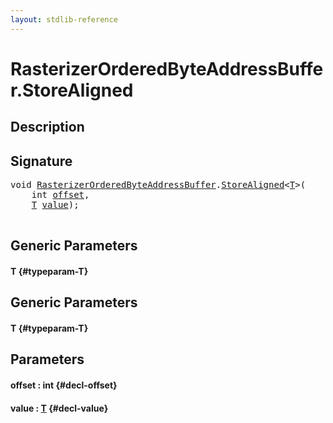 ```yaml
---
layout: stdlib-reference
---
```


# RasterizerOrderedByteAddressBuffer\.StoreAligned

## Description





## Signature 

<pre>
void <a href="/stdlib-reference/types/RasterizerOrderedByteAddressBuffer/index" class="code_type">RasterizerOrderedByteAddressBuffer</a>.<a href="/stdlib-reference/types/RasterizerOrderedByteAddressBuffer/StoreAligned">StoreAligned</a>&lt;<a href="/stdlib-reference/types/RasterizerOrderedByteAddressBuffer/StoreAligned#typeparam-T" class="code_type">T</a>&gt;(
    int <a href="/stdlib-reference/types/RasterizerOrderedByteAddressBuffer/StoreAligned#decl-offset" class="code_param">offset</a>,
    <a href="/stdlib-reference/types/RasterizerOrderedByteAddressBuffer/StoreAligned#typeparam-T" class="code_type">T</a> <a href="/stdlib-reference/types/RasterizerOrderedByteAddressBuffer/StoreAligned#decl-value" class="code_param">value</a>);

</pre>

## Generic Parameters

#### T {#typeparam-T}

## Generic Parameters

#### T {#typeparam-T}

## Parameters

#### offset  : int {#decl-offset}
#### value  : [T](/stdlib-reference/types/RasterizerOrderedByteAddressBuffer/StoreAligned#typeparam-T) {#decl-value}

